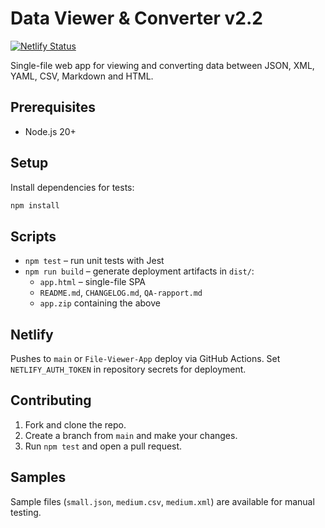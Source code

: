 # Data Viewer & Converter v2.2
[![Netlify Status](https://api.netlify.com/api/v1/badges/679b85e1-7631-44b3-a3af-72d258120832/deploy-status)](https://app.netlify.com/sites/conceptvangard/deploys)

Single-file web app for viewing and converting data between JSON, XML, YAML, CSV, Markdown and HTML.

## Prerequisites
- Node.js 20+

## Setup
Install dependencies for tests:
```sh
npm install
```

## Scripts
- `npm test` – run unit tests with Jest
- `npm run build` – generate deployment artifacts in `dist/`:
  - `app.html` – single-file SPA
  - `README.md`, `CHANGELOG.md`, `QA-rapport.md`
  - `app.zip` containing the above

## Netlify
Pushes to `main` or `File-Viewer-App` deploy via GitHub Actions.
Set `NETLIFY_AUTH_TOKEN` in repository secrets for deployment.

## Contributing
1. Fork and clone the repo.
2. Create a branch from `main` and make your changes.
3. Run `npm test` and open a pull request.

## Samples
Sample files (`small.json`, `medium.csv`, `medium.xml`) are available for manual testing.
